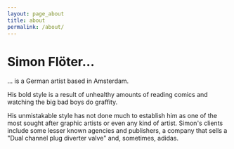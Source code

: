 ```yaml
---
layout: page_about
title: about
permalink: /about/
---
```


# Simon Flöter...

... is a German artist based in Amsterdam.

His bold style is a result of unhealthy amounts of reading comics and watching the big bad boys do graffity.

His unmistakable style has not done much to establish him as one of the most sought after graphic artists or even any kind of artist. Simon's clients include some lesser known agencies and publishers, a company that sells a "Dual channel plug diverter valve" and, sometimes, adidas.